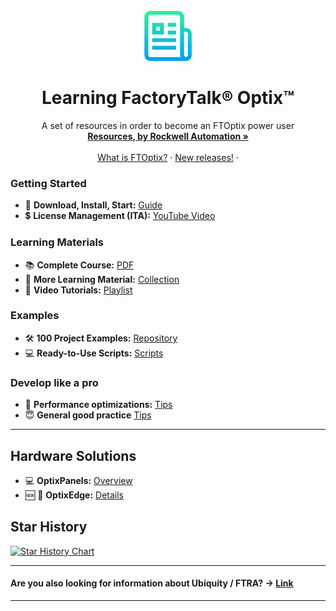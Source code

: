 <!-- PROJECT LOGO -->
<br />
<div align="center">
  <a href="https://github.com/massimovar/LearningFTOptix/blob/main/README.md">
    <img src="images/logo.png" alt="Logo" width="80" height="80">
  </a>

  <h1 align="center">Learning FactoryTalk® Optix™</h1>

  <p align="center">
    A set of resources in order to become an FTOptix power user
    <br />
    <a href="https://www.rockwellautomation.com/en-us/support/documentation/technical/capabilities/optix-portfolio.html"><strong>Resources, by Rockwell Automation »</strong></a>
    <br />
    <br />
    <a href="https://github.com/massimovar/LearningFTOptix/blob/main/pdf/FTOpti_Overview.pdf">What is FTOptix?</a>
    &middot;
    <a href="https://github.com/massimovar/LearningFTOptix/blob/main/chapters/FTOptix_overview.md#latest-releases">New releases!</a>
    &middot;
  </p>
</div>

### Getting Started
- 🌱 **Download, Install, Start:** [Guide](./chapters/Download_install_start.md)
- 💲 **License Management (ITA):** [YouTube Video](https://www.youtube.com/watch?v=BVXPn04wZ8M&ab_channel=ASEMS.r.l.)

### Learning Materials
- 📚 **Complete Course:** [PDF](https://github.com/massimovar/LearningFTOptix/blob/main/pdf/FTOptix_Technical_training.pdf)
- 📖 **More Learning Material:** [Collection](./chapters/Learning_material.md)
- 🎥 **Video Tutorials:** [Playlist](https://github.com/massimovar/LearningFTOptix/blob/main/chapters/Learning_material_Videos.md)

### Examples
- 🛠️ **100 Project Examples:** [Repository](https://github.com/FactoryTalk-Optix)
- 💻 **Ready-to-Use Scripts:** [Scripts](https://github.com/massimovar/LearningFTOptix/blob/main/chapters/Ready_to_use_scripts.md)

### Develop like a pro
- 🚀 **Performance optimizations:** [Tips](./chapters/best_practice.md)
- 😇 **General good practice** [Tips](https://github.com/FactoryTalk-Optix/NetLogic_CheatSheet/blob/main/pages/good-practices.md)

---

## Hardware Solutions

- 💻 **OptixPanels:** [Overview](./chapters/OptixPanels_and_co.md)
- 🆕 🎉 **OptixEdge:** [Details](./chapters/OptixEdge.md)

## Star History

[![Star History Chart](https://api.star-history.com/svg?repos=massimovar/LearningFTOptix&type=Date)](https://www.star-history.com/#massimovar/LearningFTOptix&Date)

---

#### Are you also looking for information about Ubiquity / FTRA? -> [Link](https://github.com/massimovar/LearningUbiquityX/)

---
